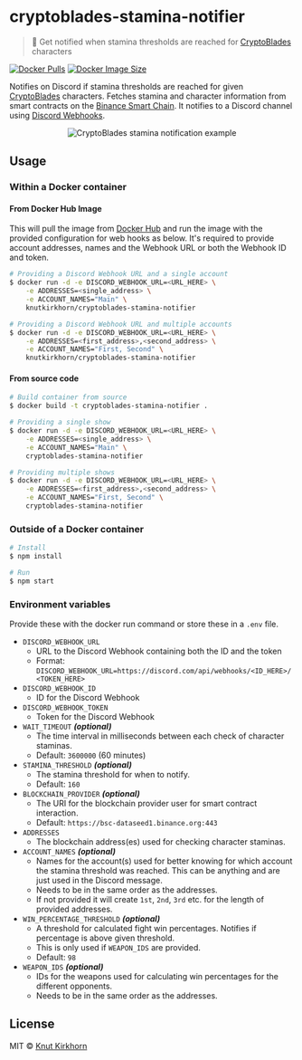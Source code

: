# cryptoblades-stamina-notifier
> 🏃 Get notified when stamina thresholds are reached for [CryptoBlades](https://www.cryptoblades.io) characters

[![Docker Pulls](https://img.shields.io/docker/pulls/knutkirkhorn/cryptoblades-stamina-notifier)](https://hub.docker.com/r/knutkirkhorn/cryptoblades-stamina-notifier) [![Docker Image Size](https://badgen.net/docker/size/knutkirkhorn/cryptoblades-stamina-notifier)](https://hub.docker.com/r/knutkirkhorn/cryptoblades-stamina-notifier)

Notifies on Discord if stamina thresholds are reached for given [CryptoBlades](https://www.cryptoblades.io) characters. Fetches stamina and character information from smart contracts on the [Binance Smart Chain](https://www.binance.org/en/smartChain). It notifies to a Discord channel using [Discord Webhooks](https://discord.com/developers/docs/resources/webhook).

<div align="center">
	<img src="https://raw.githubusercontent.com/knutkirkhorn/cryptoblades-stamina-notifier/main/media/top-image.png" alt="CryptoBlades stamina notification example">
</div>

## Usage
### Within a Docker container
#### From Docker Hub Image
This will pull the image from [Docker Hub](https://hub.docker.com/) and run the image with the provided configuration for web hooks as below. It's required to provide account addresses, names and the Webhook URL or both the Webhook ID and token.

```sh
# Providing a Discord Webhook URL and a single account
$ docker run -d -e DISCORD_WEBHOOK_URL=<URL_HERE> \
    -e ADDRESSES=<single_address> \
    -e ACCOUNT_NAMES="Main" \
    knutkirkhorn/cryptoblades-stamina-notifier

# Providing a Discord Webhook URL and multiple accounts
$ docker run -d -e DISCORD_WEBHOOK_URL=<URL_HERE> \
    -e ADDRESSES=<first_address>,<second_address> \
    -e ACCOUNT_NAMES="First, Second" \
    knutkirkhorn/cryptoblades-stamina-notifier
```

#### From source code
```sh
# Build container from source
$ docker build -t cryptoblades-stamina-notifier .

# Providing a single show
$ docker run -d -e DISCORD_WEBHOOK_URL=<URL_HERE> \
    -e ADDRESSES=<single_address> \
    -e ACCOUNT_NAMES="Main" \
    cryptoblades-stamina-notifier

# Providing multiple shows
$ docker run -d -e DISCORD_WEBHOOK_URL=<URL_HERE> \
    -e ADDRESSES=<first_address>,<second_address> \
    -e ACCOUNT_NAMES="First, Second" \
    cryptoblades-stamina-notifier
```

### Outside of a Docker container
```sh
# Install
$ npm install

# Run
$ npm start
```

### Environment variables
Provide these with the docker run command or store these in a `.env` file.

- `DISCORD_WEBHOOK_URL`
    - URL to the Discord Webhook containing both the ID and the token
    - Format: `DISCORD_WEBHOOK_URL=https://discord.com/api/webhooks/<ID_HERE>/<TOKEN_HERE>`
- `DISCORD_WEBHOOK_ID`
    - ID for the Discord Webhook
- `DISCORD_WEBHOOK_TOKEN`
    - Token for the Discord Webhook
- `WAIT_TIMEOUT` ***(optional)***
    - The time interval in milliseconds between each check of character staminas.
    - Default: `3600000` (60 minutes)
- `STAMINA_THRESHOLD` ***(optional)***
    - The stamina threshold for when to notify.
    - Default: `160`
- `BLOCKCHAIN_PROVIDER` ***(optional)***
    - The URI for the blockchain provider user for smart contract interaction.
    - Default: `https://bsc-dataseed1.binance.org:443`
- `ADDRESSES`
    - The blockchain address(es) used for checking character staminas.
- `ACCOUNT_NAMES` ***(optional)***
    - Names for the account(s) used for better knowing for which account the stamina threshold was reached. This can be anything and are just used in the Discord message.
    - Needs to be in the same order as the addresses.
    - If not provided it will create `1st`, `2nd`, `3rd` etc. for the length of provided addresses.
- `WIN_PERCENTAGE_THRESHOLD` ***(optional)***
    - A threshold for calculated fight win percentages. Notifies if percentage is above given threshold.
    - This is only used if `WEAPON_IDS` are provided.
    - Default: `98`
- `WEAPON_IDS` ***(optional)***
    - IDs for the weapons used for calculating win percentages for the different opponents.
    - Needs to be in the same order as the addresses.

## License
MIT © [Knut Kirkhorn](https://github.com/knutkirkhorn/cryptoblades-stamina-notifier/blob/main/LICENSE)

